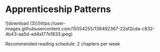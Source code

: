 <h1>Apprenticeship Patterns</h1>
![download (3)](https://user-images.githubusercontent.com/15054255/138492367-22af2cda-c832-4b43-aa5d-ad4a177e1833.jpeg)

Recommended reading schedule: 2 chapters per week 


